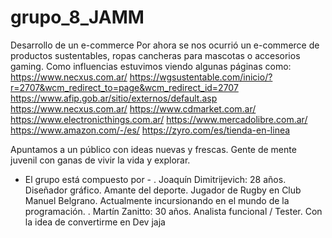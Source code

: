 # grupo_8_JAMM
Desarrollo de un e-commerce
Por ahora se nos ocurrió un e-commerce de productos sustentables, ropas cancheras para mascotas o accesorios gaming. Como influencias estuvimos viendo algunas páginas como:
https://www.necxus.com.ar/
https://wgsustentable.com/inicio/?r=2707&wcm_redirect_to=page&wcm_redirect_id=2707
https://www.afip.gob.ar/sitio/externos/default.asp
https://www.necxus.com.ar/
https://www.cdmarket.com.ar/
https://www.electronicthings.com.ar/
https://www.mercadolibre.com.ar/
https://www.amazon.com/-/es/
https://zyro.com/es/tienda-en-linea

Apuntamos a un público con ideas nuevas y frescas. Gente de mente juvenil con ganas de vivir la vida y explorar.

- El grupo está compuesto por -
. Joaquín Dimitrijevich: 28 años. Diseñador gráfico. Amante del deporte. Jugador de Rugby en Club Manuel Belgrano. Actualmente incursionando en el mundo de la programación.
. Martín Zanitto: 30 años. Analista funcional / Tester. Con la idea de convertirme en Dev jaja